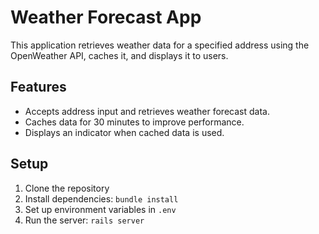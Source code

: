 # Weather Forecast App


This application retrieves weather data for a specified address using the OpenWeather API, caches it, and displays it to users.

## Features
- Accepts address input and retrieves weather forecast data.
- Caches data for 30 minutes to improve performance.
- Displays an indicator when cached data is used.

## Setup
1. Clone the repository
2. Install dependencies: `bundle install`
3. Set up environment variables in `.env`
4. Run the server: `rails server`
